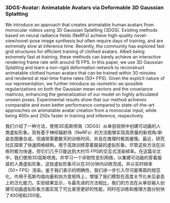 ### 3DGS-Avatar: Animatable Avatars via Deformable 3D Gaussian Splatting

We introduce an approach that creates animatable human avatars from monocular videos using 3D Gaussian Splatting (3DGS). Existing methods based on neural radiance fields (NeRFs) achieve high-quality novel-view/novel-pose image synthesis but often require days of training, and are extremely slow at inference time. Recently, the community has explored fast grid structures for efficient training of clothed avatars. Albeit being extremely fast at training, these methods can barely achieve an interactive rendering frame rate with around 15 FPS. In this paper, we use 3D Gaussian Splatting and learn a non-rigid deformation network to reconstruct animatable clothed human avatars that can be trained within 30 minutes and rendered at real-time frame rates (50+ FPS). Given the explicit nature of our representation, we further introduce as-isometric-as-possible regularizations on both the Gaussian mean vectors and the covariance matrices, enhancing the generalization of our model on highly articulated unseen poses. Experimental results show that our method achieves comparable and even better performance compared to state-of-the-art approaches on animatable avatar creation from a monocular input, while being 400x and 250x faster in training and inference, respectively.

我们介绍了一种方法，使用3D高斯喷溅（3DGS）从单目视频中创建可动画的人类虚拟形象。现有基于神经辐射场（NeRFs）的方法能够实现高质量的新视角/新姿态图像合成，但通常需要数天的训练时间，并且在推理时极其缓慢。最近，研究社区探索了快速网格结构，用于高效训练穿着服装的虚拟形象。尽管这些方法在训练时极为快速，但它们几乎只能达到大约15 FPS的交互式渲染帧率。在这篇论文中，我们使用3D高斯喷溅，并学习一个非刚性变形网络，以重建可动画的穿着服装的人类虚拟形象，这些虚拟形象可以在30分钟内训练完成，并以实时帧率（50+ FPS）渲染。鉴于我们表示的明确性，我们进一步引入尽可能等距的规范化，作用于高斯均值向量和协方差矩阵上，增强了我们模型在高度关节化未见姿态上的泛化能力。实验结果显示，与最先进的方法相比，我们的方法在从单目输入创建可动画虚拟形象方面实现了可比甚至更好的性能，同时在训练和推理方面分别快了400倍和250倍。

